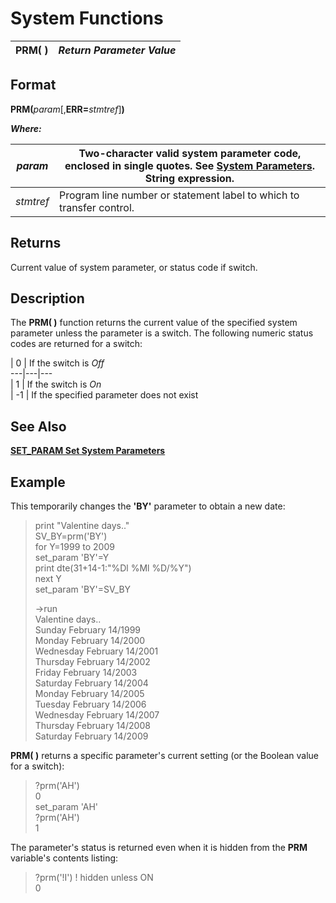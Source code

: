 # System Functions  
  
**PRM( )** |  **_Return Parameter Value_**  
---|---  
  
##  Format

**PRM(**_param_[,**ERR=**_stmtref_]**)**  
  
**_Where:_**

_param_ |  Two-character valid system parameter code, enclosed in single quotes. See **[System Parameters](../parameters.md)**. String expression.  
---|---  
_stmtref_ |  Program line number or statement label to which to transfer control.  
  
##  Returns

Current value of system parameter, or status code if switch.

##  Description

The **PRM( )** function returns the current value of the specified system parameter unless the parameter is a switch. The following numeric status codes are returned for a switch:

|  0 |  If the switch is _Off_  
---|---|---  
|  1 |  If the switch is _On_  
|  -1 |  If the specified parameter does not exist  
  
##  See Also

**[SET_PARAM Set System Parameters](../directives/set_param.md)**

##  Example

This temporarily changes the **'BY'** parameter to obtain a new date:

> print "Valentine days.."  
>  SV_BY=prm('BY')  
>  for Y=1999 to 2009  
>  set_param 'BY'=Y  
>  print dte(31+14-1:"%Dl %Ml %D/%Y")  
>  next Y  
> set_param 'BY'=SV_BY  
>   
>  ->run  
>  Valentine days..  
>  Sunday February 14/1999  
>  Monday February 14/2000  
>  Wednesday February 14/2001  
>  Thursday February 14/2002  
>  Friday February 14/2003  
>  Saturday February 14/2004  
>  Monday February 14/2005  
>  Tuesday February 14/2006  
>  Wednesday February 14/2007  
>  Thursday February 14/2008  
>  Saturday February 14/2009

**PRM( )** returns a specific parameter's current setting (or the Boolean value for a switch):

> ?prm('AH')  
>  0  
> set_param 'AH'  
>  ?prm('AH')  
>  1

The parameter's status is returned even when it is hidden from the **PRM** variable's contents listing:

> ?prm('!I') ! hidden unless ON  
>  0
